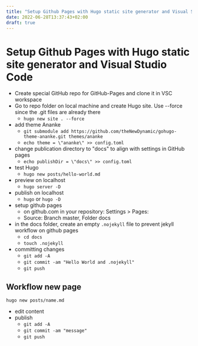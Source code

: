 ```yaml
---
title: "Setup Github Pages with Hugo static site generator and Visual Studio Code"
date: 2022-06-28T13:37:43+02:00
draft: true
---
```


# Setup Github Pages with Hugo static site generator and Visual Studio Code

- Create special GitHub repo for GitHub-Pages and clone it in VSC workspace
- Go to repo folder on local machine and create Hugo site. Use --force since the .git files are already there
    - `hugo new site . --force`
- add theme Ananke
    - `git submodule add https://github.com/theNewDynamic/gohugo-theme-ananke.git themes/ananke`
    - `echo theme = \"ananke\" >> config.toml`
- change publication directory to "docs" to align with settings in GitHub pages
    - `echo publishDir = \"docs\" >> config.toml`
- test Hugo
    - `hugo new posts/hello-world.md`
- preview on localhost
    - `hugo server -D`
- publish on localhost
    - `hugo` or `hugo -D`
- setup github pages
    - on github.com in your repository: Settings > Pages:
    - Source: Branch master, Folder docs
- in the docs folder, create an empty `.nojekyll` file to prevent jekyll workflow on github pages
    - `cd docs`
    - `touch .nojekyll`
- committing changes
    - `git add -A`
    - `git commit -am "Hello World and .nojekyll"`
    - `git push`

## Workflow new page
`hugo new posts/name.md`
- edit content
- publish
    - `git add -A`
    - `git commit -am "message"`
    - `git push`
